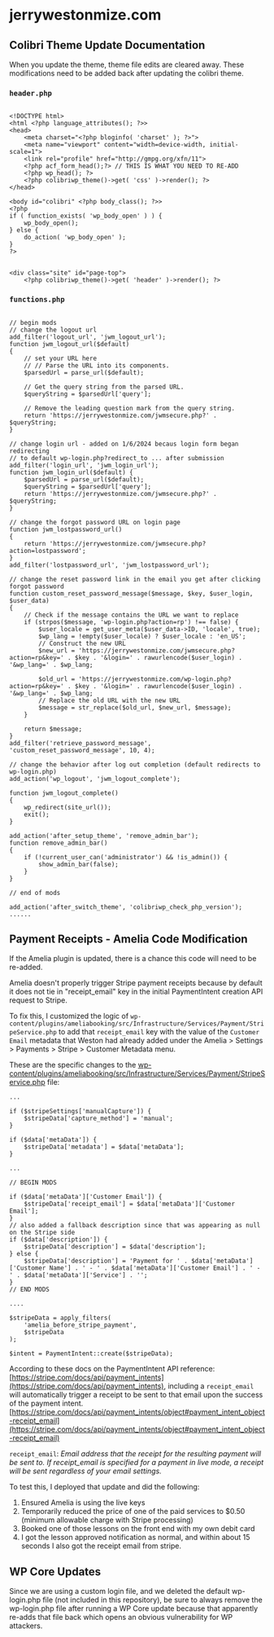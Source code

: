 # jerrywestonmize.com

## Colibri Theme Update Documentation

When you update the theme, theme file edits are cleared away. These modifications need to be added back after updating the colibri theme.

### `header.php`

```

<!DOCTYPE html>
<html <?php language_attributes(); ?>>
<head>
    <meta charset="<?php bloginfo( 'charset' ); ?>">
    <meta name="viewport" content="width=device-width, initial-scale=1">
    <link rel="profile" href="http://gmpg.org/xfn/11">
	<?php acf_form_head();?> // THIS IS WHAT YOU NEED TO RE-ADD
    <?php wp_head(); ?>
    <?php colibriwp_theme()->get( 'css' )->render(); ?>
</head>

<body id="colibri" <?php body_class(); ?>>
<?php
if ( function_exists( 'wp_body_open' ) ) {
    wp_body_open();
} else {
    do_action( 'wp_body_open' );
}
?>


<div class="site" id="page-top">
    <?php colibriwp_theme()->get( 'header' )->render(); ?>

```

### `functions.php`

```

// begin mods
// change the logout url
add_filter('logout_url', 'jwm_logout_url');
function jwm_logout_url($default)
{
	// set your URL here
	// // Parse the URL into its components.
	$parsedUrl = parse_url($default);

	// Get the query string from the parsed URL.
	$queryString = $parsedUrl['query'];

	// Remove the leading question mark from the query string.
	return 'https://jerrywestonmize.com/jwmsecure.php?' . $queryString;
}

// change login url - added on 1/6/2024 becaus login form began redirecting
// to default wp-login.php?redirect_to ... after submission
add_filter('login_url', 'jwm_login_url');
function jwm_login_url($default) {
	$parsedUrl = parse_url($default);
	$queryString = $parsedUrl['query'];
	return 'https://jerrywestonmize.com/jwmsecure.php?' . $queryString;
}

// change the forgot password URL on login page
function jwm_lostpassword_url()
{
	return 'https://jerrywestonmize.com/jwmsecure.php?action=lostpassword';
}
add_filter('lostpassword_url', 'jwm_lostpassword_url');

// change the reset password link in the email you get after clicking forgot password
function custom_reset_password_message($message, $key, $user_login, $user_data)
{
	// Check if the message contains the URL we want to replace
	if (strpos($message, 'wp-login.php?action=rp') !== false) {
		$user_locale = get_user_meta($user_data->ID, 'locale', true);
		$wp_lang = !empty($user_locale) ? $user_locale : 'en_US';
		// Construct the new URL
		$new_url = 'https://jerrywestonmize.com/jwmsecure.php?action=rp&key=' . $key . '&login=' . rawurlencode($user_login) . '&wp_lang=' . $wp_lang;

		$old_url = 'https://jerrywestonmize.com/wp-login.php?action=rp&key=' . $key . '&login=' . rawurlencode($user_login) . '&wp_lang=' . $wp_lang;
		// Replace the old URL with the new URL
		$message = str_replace($old_url, $new_url, $message);
	}

	return $message;
}
add_filter('retrieve_password_message', 'custom_reset_password_message', 10, 4);

// change the behavior after log out completion (default redirects to wp-login.php)
add_action('wp_logout', 'jwm_logout_complete');

function jwm_logout_complete()
{
	wp_redirect(site_url());
	exit();
}

add_action('after_setup_theme', 'remove_admin_bar');
function remove_admin_bar()
{
	if (!current_user_can('administrator') && !is_admin()) {
		show_admin_bar(false);
	}
}

// end of mods

add_action('after_switch_theme', 'colibriwp_check_php_version');
......

```

## Payment Receipts - Amelia Code Modification

If the Amelia plugin is updated, there is a chance this code will need to be re-added.

Amelia doesn't properly trigger Stripe payment receipts because by default it does not tie in "receipt_email" key in the initial PaymentIntent creation API request to Stripe.

To fix this, I customized the logic of `wp-content/plugins/ameliabooking/src/Infrastructure/Services/Payment/StripeService.php` to add that `receipt_email` key with the value of the `Customer Email` metadata that Weston had already added under the Amelia > Settings > Payments > Stripe > Customer Metadata menu.

These are the specific changes to the [wp-content/plugins/ameliabooking/src/Infrastructure/Services/Payment/StripeService.php](wp-content/plugins/ameliabooking/src/Infrastructure/Services/Payment/StripeService.php) file:

```
...

if ($stripeSettings['manualCapture']) {
	$stripeData['capture_method'] = 'manual';
}

if ($data['metaData']) {
	$stripeData['metadata'] = $data['metaData'];
}

...

// BEGIN MODS

if ($data['metaData']['Customer Email']) {
	$stripeData['receipt_email'] = $data['metaData']['Customer Email'];
}
// also added a fallback description since that was appearing as null on the Stripe side
if ($data['description']) {
	$stripeData['description'] = $data['description'];
} else {
	$stripeData['description'] = 'Payment for ' . $data['metaData']['Customer Name'] . ' - ' . $data['metaData']['Customer Email'] . ' - ' . $data['metaData']['Service'] . '';
}
// END MODS

....

$stripeData = apply_filters(
	'amelia_before_stripe_payment',
	$stripeData
);

$intent = PaymentIntent::create($stripeData);

```

According to these docs on the PaymentIntent API reference: [https://stripe.com/docs/api/payment_intents](https://stripe.com/docs/api/payment_intents), including a `receipt_email` will automatically trigger a receipt to be sent to that email upon the success of the payment intent. [https://stripe.com/docs/api/payment_intents/object#payment_intent_object-receipt_email](https://stripe.com/docs/api/payment_intents/object#payment_intent_object-receipt_email)

`receipt_email`: _Email address that the receipt for the resulting payment will be sent to. If receipt_email is specified for a payment in live mode, a receipt will be sent regardless of your email settings._

To test this, I deployed that update and did the following:

1. Ensured Amelia is using the live keys
2. Temporarily reduced the price of one of the paid services to $0.50 (minimum allowable charge with Stripe processing)
3. Booked one of those lessons on the front end with my own debit card
4. I got the lesson approved notification as normal, and within about 15 seconds I also got the receipt email from stripe.

## WP Core Updates

Since we are using a custom login file, and we deleted the default wp-login.php file (not included in this repository), be sure to always remove the wp-login.php file after running a WP Core update because that apparently re-adds that file back which opens an obvious vulnerability for WP attackers.
